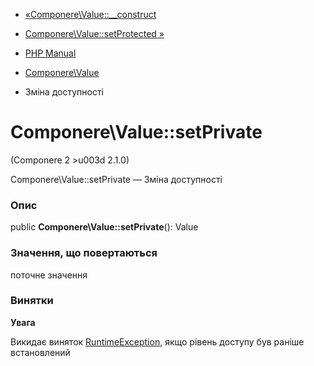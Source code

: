 - [«Componere\Value::\_\_construct](componere-value.construct.md)
- [Componere\Value::setProtected »](componere-value.setprotected.md)

- [PHP Manual](index.md)
- [Componere\Value](class.componere-value.md)
- Зміна доступності

# Componere\Value::setPrivate

(Componere 2 \>u003d 2.1.0)

Componere\Value::setPrivate — Зміна доступності

### Опис

public **Componere\Value::setPrivate**(): Value

### Значення, що повертаються

поточне значення

### Винятки

**Увага**

Викидає виняток [RuntimeException](class.runtimeexception.md),
якщо рівень доступу був раніше встановлений
